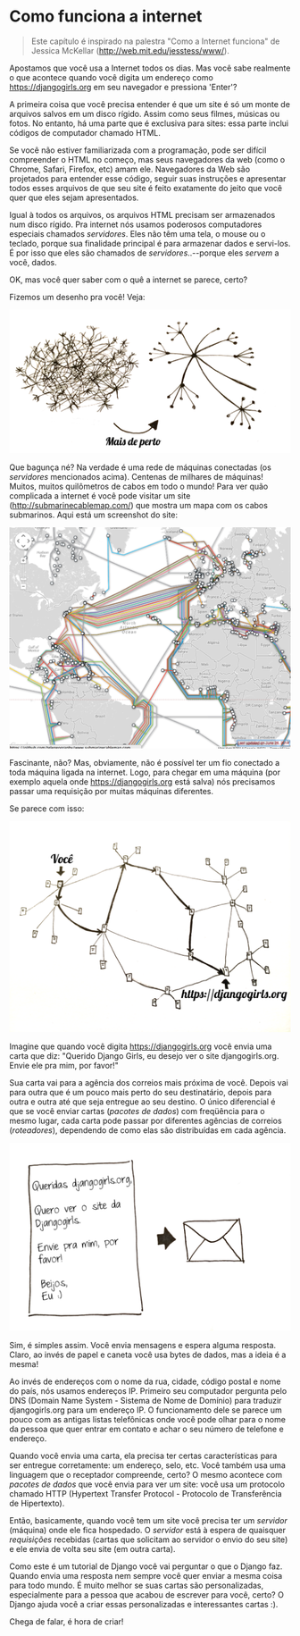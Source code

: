 # Como funciona a internet

> Este capítulo é inspirado na palestra "Como a Internet funciona" de Jessica McKellar (http://web.mit.edu/jesstess/www/).

Apostamos que você usa a Internet todos os dias. Mas você sabe realmente o que acontece quando você digita um endereço como https://djangogirls.org em seu navegador e pressiona 'Enter'?

A primeira coisa que você precisa entender é que um site é só um monte de arquivos salvos em um disco rígido. Assim como seus filmes, músicas ou fotos. No entanto, há uma parte que é exclusiva para sites: essa parte inclui códigos de computador chamado HTML.

Se você não estiver familiarizada com a programação, pode ser difícil compreender o HTML no começo, mas seus navegadores da web (como o Chrome, Safari, Firefox, etc) amam ele. Navegadores da Web são projetados para entender esse código, seguir suas instruções e apresentar todos esses arquivos de que seu site é feito exatamente do jeito que você quer que eles sejam apresentados.

Igual à todos os arquivos, os arquivos HTML precisam ser armazenados num disco rígido. Pra internet nós usamos poderosos computadores especiais chamados *servidores*. Eles não têm uma tela, o mouse ou o teclado, porque sua finalidade principal é para armazenar dados e servi-los. É por isso que eles são chamados de *servidores*..--porque eles *servem* a você, dados.

OK, mas você quer saber com o quê a internet se parece, certo?

Fizemos um desenho pra você! Veja:

![Figura 1.1](images/internet_1.png)

Que bagunça né? Na verdade é uma rede de máquinas conectadas (os *servidores* mencionados acima). Centenas de milhares de máquinas! Muitos, muitos quilômetros de cabos em todo o mundo! Para ver quão complicada a internet é você pode visitar um site (http://submarinecablemap.com/) que mostra um mapa com os cabos submarinos. Aqui está um screenshot do site:

![Figura 1.2](images/internet_3.png)

Fascinante, não? Mas, obviamente, não é possível ter um fio conectado a toda máquina ligada na internet. Logo, para chegar em uma máquina (por exemplo aquela onde https://djangogirls.org está salva) nós precisamos passar uma requisição por muitas máquinas diferentes.

Se parece com isso:

![Figura 1.3](images/internet_2.png)

Imagine que quando você digita https://djangogirls.org você envia uma carta que diz: "Querido Django Girls, eu desejo ver o site djangogirls.org. Envie ele pra mim, por favor!"

Sua carta vai para a agência dos correios mais próxima de você. Depois vai para outra que é um pouco mais perto do seu destinatário, depois para outra e outra até que seja entregue ao seu destino. O único diferencial é que se você enviar cartas (*pacotes de dados*) com freqüência para o mesmo lugar, cada carta pode passar por diferentes agências de correios (*roteadores*), dependendo de como elas são distribuídas em cada agência.

![Figura 1.4](images/internet_4.png)

Sim, é simples assim. Você envia mensagens e espera alguma resposta. Claro, ao invés de papel e caneta você usa bytes de dados, mas a ideia é a mesma!

Ao invés de endereços com o nome da rua, cidade, código postal e nome do país, nós usamos endereços IP. Primeiro seu computador pergunta pelo DNS (Domain Name System - Sistema de Nome de Domínio) para traduzir djangogirls.org para um endereço IP. O funcionamento dele se parece um pouco com as antigas listas telefônicas onde você pode olhar para o nome da pessoa que quer entrar em contato e achar o seu número de telefone e endereço.

Quando você envia uma carta, ela precisa ter certas características para ser entregue corretamente: um endereço, selo, etc. Você também usa uma linguagem que o receptador compreende, certo? O mesmo acontece com *pacotes de dados* que você envia para ver um site: você usa um protocolo chamado HTTP (Hypertext Transfer Protocol - Protocolo de Transferência de Hipertexto).

Então, basicamente, quando você tem um site você precisa ter um *servidor* (máquina) onde ele fica hospedado. O *servidor* está à espera de quaisquer *requisições* recebidas (cartas que solicitam ao servidor o envio do seu site) e ele envia de volta seu site (em outra carta).

Como este é um tutorial de Django você vai perguntar o que o Django faz. Quando envia uma resposta nem sempre você quer enviar a mesma coisa para todo mundo. É muito melhor se suas cartas são personalizadas, especialmente para a pessoa que acabou de escrever para você, certo? O Django ajuda você a criar essas personalizadas e interessantes cartas :).

Chega de falar, é hora de criar!